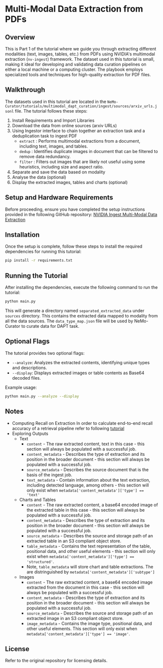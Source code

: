 # Multi-Modal Data Extraction from PDFs

## Overview
This is Part 1 of the tutorial where we guide you through extracting different modalities (text, images, tables, etc.) from PDFs using NVIDIA's multimodal extraction (`nv-ingest`) framework.
The dataset used in this tutorial is small, making it ideal for developing and validating data curation pipelines on either a local machine or a computing cluster. The playbook employs specialized tools and techniques for high-quality extraction for PDF files.

## Walkthrough
The datasets used in this tutorial are located in the `NeMo-Curator/tutorials/multimodal_dapt_curation/ingest/sources/arxiv_urls.jsonl` file.
The tutorial follows these steps:
1. Install Requirements and Import Libraries
2. Download the data from online sources (arxiv URLs)
3. Using Ingestor interface to chain together an extraction task and a deduplication task to ingest PDF
    - `extract` : Performs multimodal extractions from a document, including text, images, and tables.
    - `dedup` : Identifies duplicate images in document that can be filtered to remove data redundancy.
    - `filter` : Filters out images that are likely not useful using some heuristics, including size and aspect ratio.
4. Separate and save the data based on modality
5. Analyse the data (optional)
6. Display the extracted images, tables and charts (optional)

## Setup and Hardware Requirements
Before proceeding, ensure you have completed the setup instructions provided in the following GitHub repository:
[NVIDIA Ingest Multi-Modal Data Extraction](https://github.com/NVIDIA/nv-ingest?tab=readme-ov-file#nvidia-ingest-multi-modal-data-extraction)

## Installation
Once the setup is complete, follow these steps to install the required dependencies for running this tutorial:

```sh
pip install -r requirements.txt
```

## Running the Tutorial
After installing the dependencies, execute the following command to run the tutorial:

```sh
python main.py
```
This will generate a directory named `separated_extracted_data` under `sources` directory. This contains the extracted data mapped to modality from all the data sources. The `data_type_map.json` file will be used by NeMo-Curator to curate data for DAPT task.

## Optional Flags
The tutorial provides two optional flags:

- `--analyze`: Analyzes the extracted contents, identifying unique types and descriptions.
- `--display`: Displays extracted images or table contents as Base64 decoded files.

Example usage:

```sh
python main.py --analyze --display
```

## Notes
- Computing Recall on Extraction
    In order to calculate end-to-end recall accuracy of a retrieval pipeline refer to following [tutorial](https://github.com/NVIDIA/nv-ingest/blob/main/evaluation/bo767_recall.ipynb)
- Exploring Outputs
    - Text
        - `content` - The raw extracted content, text in this case - this section will always be populated with a successful job.
        - `content_metadata` - Describes the type of extraction and its position in the broader document - this section will always be populated with a successful job.
        - `source_metadata` - Describes the source document that is the basis of the ingest job.
        - `text_metadata` - Contain information about the text extraction, including detected language, among others - this section will only exist when `metadata['content_metadata']['type'] == 'text'`
    - Charts and Tables
        - `content` - The raw extracted content, a base64 encoded image of the extracted table in this case - this section will always be populated with a successful job.
        - `content_metadata` - Describes the type of extraction and its position in the broader document - this section will always be populated with a successful job.
        - `source_metadata` - Describes the source and storage path of an extracted table in an S3 compliant object store.
        - `table_metadata` - Contains the text representation of the table, positional data, and other useful elements - this section will only exist when `metadata['content_metadata']['type'] == 'structured'`.
        - Note, `table_metadata` will store chart and table extractions. The are distringuished by `metadata['content_metadata']['subtype']`
    - Images
        - `content` - The raw extracted content, a base64 encoded image extracted from the document in this case - this section will always be populated with a successful job.
        - `content_metadata` - Describes the type of extraction and its position in the broader document - this section will always be populated with a successful job.
        - `source_metadata` - Describes the source and storage path of an extracted image in an S3 compliant object store.
        - `image_metadata` - Contains the image type, positional data, and other useful elements. This section will only exist when `metadata['content_metadata']['type'] == 'image'`.

## License
Refer to the original repository for licensing details.
